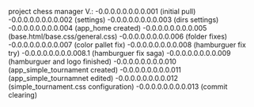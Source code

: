 project chess manager
V.:
  -0.0.0.0.0.0.0.0.001 (initial pull)
  -0.0.0.0.0.0.0.0.002 (settings)
  -0.0.0.0.0.0.0.0.003 (dirs settings)
  -0.0.0.0.0.0.0.0.004 (app_home created)
  -0.0.0.0.0.0.0.0.005 (base.html/base.css/general.css)
  -0.0.0.0.0.0.0.0.006 (folder fixes)
  -0.0.0.0.0.0.0.0.007 (color pallet fix)
  -0.0.0.0.0.0.0.0.008 (hamburguer fix try)
  -0.0.0.0.0.0.0.0.008.1 (hamburguer fix saga)
  -0.0.0.0.0.0.0.0.009 (hamburguer and logo finished)
  -0.0.0.0.0.0.0.0.010 (app_simple_tournament created)
  -0.0.0.0.0.0.0.0.011 (app_simple_tournamnet edited)
  -0.0.0.0.0.0.0.0.012 (simple_tournament.css configuration)
  -0.0.0.0.0.0.0.0.013 (commit clearing)